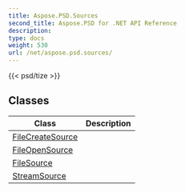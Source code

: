 ```yaml
---
title: Aspose.PSD.Sources
second_title: Aspose.PSD for .NET API Reference
description: 
type: docs
weight: 530
url: /net/aspose.psd.sources/
---
```

{{< psd/tize >}}


## Classes

| Class | Description |
| --- | --- |
| [FileCreateSource](./filecreatesource/) |  |
| [FileOpenSource](./fileopensource/) |  |
| [FileSource](./filesource/) |  |
| [StreamSource](./streamsource/) |  |


